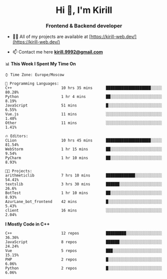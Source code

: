 <h1 align="center">Hi 👋, I'm Kirill</h1>
<h3 align="center">Frontend & Backend developer</h3>

- 👨‍💻 All of my projects are available at [https://kirill-web.dev/](https://kirill-web.dev/)

- 📫 Contact me here **kirill.9992@gmail.com**











<!--START_SECTION:waka-->
📊 **This Week I Spent My Time On** 

```text
⌚︎ Time Zone: Europe/Moscow

💬 Programming Languages: 
C++                      10 hrs 35 mins      ████████████████████░░░░░   80.28% 
Python                   1 hr 4 mins         ██░░░░░░░░░░░░░░░░░░░░░░░   8.19% 
JavaScript               51 mins             █░░░░░░░░░░░░░░░░░░░░░░░░   6.55% 
Vue.js                   11 mins             ░░░░░░░░░░░░░░░░░░░░░░░░░   1.48% 
Other                    11 mins             ░░░░░░░░░░░░░░░░░░░░░░░░░   1.41%

🔥 Editors: 
CLion                    10 hrs 45 mins      ████████████████████░░░░░   81.54% 
WebStorm                 1 hr 15 mins        ██░░░░░░░░░░░░░░░░░░░░░░░   9.54% 
PyCharm                  1 hr 10 mins        ██░░░░░░░░░░░░░░░░░░░░░░░   8.93%

🐱‍💻 Projects: 
arithmeticlib            7 hrs 10 mins       █████████████░░░░░░░░░░░░   54.41% 
textslib                 3 hrs 30 mins       ██████░░░░░░░░░░░░░░░░░░░   26.6% 
BotTest                  1 hr 10 mins        ██░░░░░░░░░░░░░░░░░░░░░░░   8.93% 
AzurLane_bot_frontend    42 mins             █░░░░░░░░░░░░░░░░░░░░░░░░   5.43% 
client                   16 mins             ░░░░░░░░░░░░░░░░░░░░░░░░░   2.04%

```

**I Mostly Code in C++** 

```text
C++                      12 repos            █████████░░░░░░░░░░░░░░░░   36.36% 
JavaScript               8 repos             ██████░░░░░░░░░░░░░░░░░░░   24.24% 
Vue                      5 repos             ███░░░░░░░░░░░░░░░░░░░░░░   15.15% 
PHP                      2 repos             █░░░░░░░░░░░░░░░░░░░░░░░░   6.06% 
Python                   2 repos             █░░░░░░░░░░░░░░░░░░░░░░░░   6.06%

```



<!--END_SECTION:waka-->
